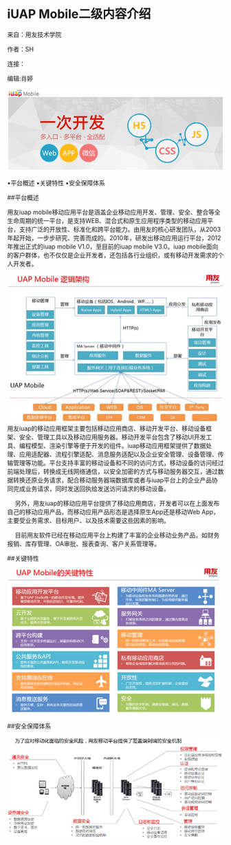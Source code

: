 # iUAP Mobile二级内容介绍

来自：用友技术学院

作者：SH

连接：

编辑:肖婷



![](/assets/132.png)

•平台概述
•关键特性
•安全保障体系

##平台概述

用友iuap mobile移动应用平台是涵盖企业移动应用开发、管理、安全、整合等全生命周期的统一平台，是支持WEB、混合式和原生应用程序类型的移动应用平台，支持广泛的开放性、标准化和跨平台能力。由用友的核心研发团队，从2003年起开始，一步步研究、完善而成的。2010年，研发出移动应用运行平台，2012年推出正式的iuap mobile V1.0，至目前的iuap mobile V3.0。iuap mobile面向的客户群体，也不仅仅是企业开发者，还包括各行业组织，或有移动开发需求的个人开发者。

![](/assets/133.png)
　 用友iuap的移动应用框架主要包括移动应用商店、移动开发平台、移动设备框架、安全、管理工具以及移动应用服务器。移动开发平台包含了移动UI开发工具、编程模型、渲染引擎等便于开发的组件。iuap移动应用框架提供了数据处理、应用适配器、流程引擎适配、消息服务适配以及企业安全管理、设备管理、传输管理等功能。平台支持丰富的移动设备和不同的访问方式，移动设备的访问经过前端处理后，转换成无线网络通信，以安全加密的方式与移动服务器交互，通过数据转换还原业务请求，配合移动服务器端数据库或者与iuap平台上的企业产品协同完成业务请求，同时发送回执给发送访问请求的移动设备。

　 另外，用友iuap的移动应用平台提供了移动应用商店，开发者可以在上面发布自己的移动应用产品，而移动应用产品形态是选择原生App还是移动Web App，主要受业务需求、目标用户、以及技术需要这些因素的影响。

　 目前用友软件已经在移动应用平台上构建了丰富的企业移动业务产品，如财务报销、库存管理、OA审批、报表查询、客户关系管理等。

##关键特性
![](/assets/134.png)

##安全保障体系

![](/assets/135.png)
